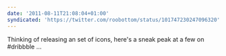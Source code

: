 ```yaml
---
date: '2011-08-11T21:08:04+01:00'
syndicated: 'https://twitter.com/roobottom/status/101747230247096320'
---
```

Thinking of releasing an set of icons, here's a sneak peak at a few on #dribbble ... 
